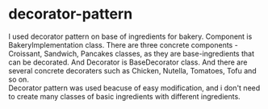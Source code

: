 # decorator-pattern
I used decorator pattern on base of ingredients for bakery. Component is BakeryImplementation class. There are three concrete components - Croissant, Sandwich, Pancakes classes, as they are base-ingredients that can be decorated. And Decorator is BaseDecorator class. And there are several concrete decoraters such as Chicken, Nutella, Tomatoes, Tofu and so on.  
Decorator pattern was used beacuse of easy modification, and i don't need to create many classes of basic ingredients with different ingredients. 

